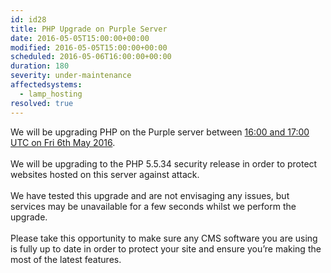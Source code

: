 ```yaml
---
id: id28
title: PHP Upgrade on Purple Server
date: 2016-05-05T15:00:00+00:00
modified: 2016-05-05T15:00:00+00:00
scheduled: 2016-05-06T16:00:00+00:00
duration: 180
severity: under-maintenance
affectedsystems:
  - lamp_hosting
resolved: true
---
```


We will be upgrading PHP on the Purple server between [16:00 and 17:00 UTC on Fri 6th May 2016](https://www.timeanddate.com/worldclock/fixedtime.html?iso=20160506T16&p1=1440&ah=1).<br /><br />We will be upgrading to the PHP 5.5.34 security release in order to protect websites hosted on this server against attack.<br /><br />We have tested this upgrade and are not envisaging any issues, but services may be unavailable for a few seconds whilst we perform the upgrade.<br /><br />Please take this opportunity to make sure any CMS software you are using is fully up to date in order to protect your site and ensure you’re making the most of the latest features.


